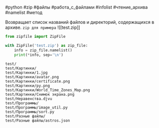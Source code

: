 #python #zip #файлы #работа_с_файлами #infolist #чтение_архива #namelist #метод


Возвращает список названий файлов и директорий, содержащихся в архиве.
`zip для примера`
![[test.zip]]
```python
from zipfile import ZipFile

with ZipFile('test.zip') as zip_file:
    info = zip_file.namelist()
    print(*info, sep='\n')
```
```
test/
test/Картинки/
test/Картинки/1.jpg
test/Картинки/avatar.png
test/Картинки/certificate.png
test/Картинки/py.png
test/Картинки/World_Time_Zones_Map.png
test/Картинки/Снимок экрана.png
test/Неравенства.djvu
test/Программы/
test/Программы/image_util.py
test/Программы/sort.py
test/Разные файлы/
test/Разные файлы/astros.json
```